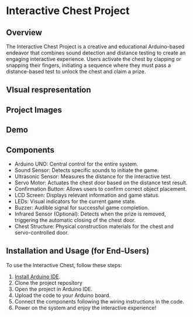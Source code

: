 # Interactive Chest Project

## Overview
The Interactive Chest Project is a creative and educational Arduino-based endeavor that combines sound detection and distance testing to create an engaging interactive experience. Users activate the chest by clapping or snapping their fingers, initiating a sequence where they must pass a distance-based test to unlock the chest and claim a prize.

## VIsual respresentation

## Project Images

## Demo


## Components
- Arduino UNO: Central control for the entire system.
- Sound Sensor: Detects specific sounds to initiate the game.
- Ultrasonic Sensor: Measures the distance for the interactive test.
- Servo Motor: Actuates the chest door based on the distance test result.
- Confirmation Button: Allows users to confirm correct object placement.
- LCD Screen: Displays relevant information and game status.
- LEDs: Visual indicators for the current game state.
- Buzzer: Audible signal for successful game completion.
- Infrared Sensor (Optional): Detects when the prize is removed, triggering the automatic closing of the chest door.
- Chest Structure: Physical construction materials for the chest and servo-controlled door.

## Installation and Usage (for End-Users)
To use the Interactive Chest, follow these steps:
1. [Install Arduino IDE](https://www.arduino.cc/en/software).
2. Clone the project repository
3. Open the project in Arduino IDE.
4. Upload the code to your Arduino board.
5. Connect the components following the wiring instructions in the code.
6. Power on the system and enjoy the interactive experience!

